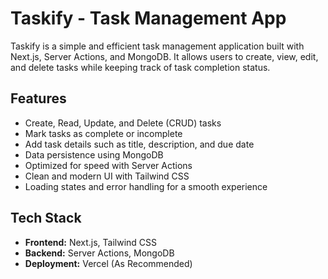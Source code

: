 # Taskify - Task Management App

Taskify is a simple and efficient task management application built with Next.js, Server Actions, and MongoDB. It allows users to create, view, edit, and delete tasks while keeping track of task completion status.

## Features

- Create, Read, Update, and Delete (CRUD) tasks
- Mark tasks as complete or incomplete
- Add task details such as title, description, and due date
- Data persistence using MongoDB
- Optimized for speed with Server Actions
- Clean and modern UI with Tailwind CSS
- Loading states and error handling for a smooth experience

## Tech Stack

- **Frontend:** Next.js, Tailwind CSS
- **Backend:** Server Actions, MongoDB
- **Deployment:** Vercel (As Recommended)
